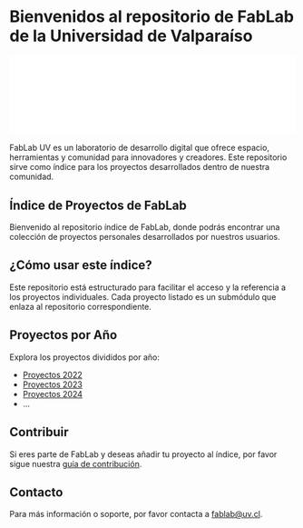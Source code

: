 # Bienvenidos al repositorio de FabLab de la Universidad de Valparaíso

![img_logo_blanco](./img/img_logo_blanco.png)

FabLab UV es un laboratorio de desarrollo digital que ofrece espacio, herramientas y comunidad para innovadores y creadores. Este repositorio sirve como índice para los proyectos desarrollados dentro de nuestra comunidad.

## Índice de Proyectos de FabLab

Bienvenido al repositorio índice de FabLab, donde podrás encontrar una colección de proyectos personales desarrollados por nuestros usuarios.

## ¿Cómo usar este índice?

Este repositorio está estructurado para facilitar el acceso y la referencia a los proyectos individuales. Cada proyecto listado es un submódulo que enlaza al repositorio correspondiente.

## Proyectos por Año

Explora los proyectos divididos por año:

- [Proyectos 2022](/Proyectos/2022/README.md)
- [Proyectos 2023](/Proyectos/2023/README.md)
- [Proyectos 2024](/Proyectos/2024/README.md)
- ...

## Contribuir

Si eres parte de FabLab y deseas añadir tu proyecto al índice, por favor sigue nuestra [guía de contribución](CONTRIBUTING.md).

## Contacto

Para más información o soporte, por favor contacta a [fablab@uv.cl](mailto:fablab@uv.cl).
